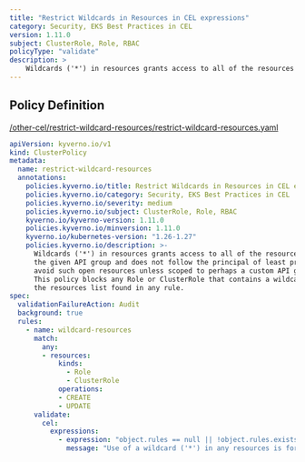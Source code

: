 ```yaml
---
title: "Restrict Wildcards in Resources in CEL expressions"
category: Security, EKS Best Practices in CEL
version: 1.11.0
subject: ClusterRole, Role, RBAC
policyType: "validate"
description: >
    Wildcards ('*') in resources grants access to all of the resources referenced by the given API group and does not follow the principal of least privilege. As much as possible, avoid such open resources unless scoped to perhaps a custom API group. This policy blocks any Role or ClusterRole that contains a wildcard entry in the resources list found in any rule.
---
```


## Policy Definition
<a href="https://github.com/kyverno/policies/raw/main//other-cel/restrict-wildcard-resources/restrict-wildcard-resources.yaml" target="-blank">/other-cel/restrict-wildcard-resources/restrict-wildcard-resources.yaml</a>

```yaml
apiVersion: kyverno.io/v1
kind: ClusterPolicy
metadata:
  name: restrict-wildcard-resources
  annotations:
    policies.kyverno.io/title: Restrict Wildcards in Resources in CEL expressions
    policies.kyverno.io/category: Security, EKS Best Practices in CEL 
    policies.kyverno.io/severity: medium
    policies.kyverno.io/subject: ClusterRole, Role, RBAC
    kyverno.io/kyverno-version: 1.11.0
    policies.kyverno.io/minversion: 1.11.0
    kyverno.io/kubernetes-version: "1.26-1.27"
    policies.kyverno.io/description: >-
      Wildcards ('*') in resources grants access to all of the resources referenced by
      the given API group and does not follow the principal of least privilege. As much as possible,
      avoid such open resources unless scoped to perhaps a custom API group.
      This policy blocks any Role or ClusterRole that contains a wildcard entry in
      the resources list found in any rule.
spec:
  validationFailureAction: Audit
  background: true
  rules:
    - name: wildcard-resources
      match:
        any:
        - resources:
            kinds:
              - Role
              - ClusterRole
            operations:
            - CREATE
            - UPDATE
      validate:
        cel:
          expressions:
            - expression: "object.rules == null || !object.rules.exists(rule, '*' in rule.resources)"
              message: "Use of a wildcard ('*') in any resources is forbidden."


```
